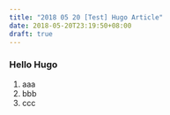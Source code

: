 ```yaml
---
title: "2018 05 20 [Test] Hugo Article"
date: 2018-05-20T23:19:50+08:00
draft: true
---
```

### Hello Hugo

 1. aaa
 1. bbb
 1. ccc
